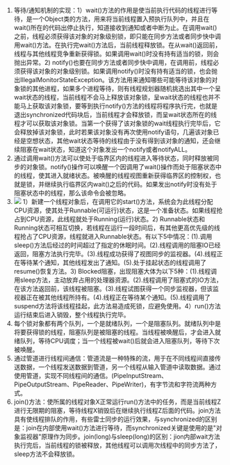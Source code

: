 1. 等待/通知机制的实现：1）wait()方法的作用是使当前执行代码的线程进行等待，是一个Object类的方法，用来将当前线程置入预执行队列中，并且在wait()所在的代码出停止执行，知道接收到通知或者中断为止。在调用wait()之前，线程必须获得该对象的对象级别锁，即只能在同步方法或者同步快中调用wait()方法。在执行完wait()方法后，当前线程释放锁。在从wait()返回前，线程与其他线程竞争重新获得锁。如果调用wait()时没有持有适当的锁，则会抛出异常。2) notify()也要在同步方法或者同步快中调用，在调用前，线程必须获得该对象的对象级别锁。如果调用notify()时没有持有适当的锁，也会抛出IllegalMonitorStateException。该方法用来通知哪些可能等待该对象的对象锁的其他进程，如果多个进程等待，则有线程规划器随机挑选出其中一个呈wait状态的线程，当前线程不会马上释放该对象锁，呈wait状态的线程也并不能马上获取该对象锁，要等到执行notify()方法的线程将程序执行完，也就是退出synchronized代码块后，当前线程才会释放锁，而呈wait状态所在的线程才可以获取该对象锁。当第一个获得了该对象锁的wait线程执行完毕后，它会释放掉该对象锁，此时若果该对象没有再次使用notify语句，几遍该对象已经是空想状态，其他wait状态等待的线程由于没有得到该对象的通知，还会继续阻塞在wait状态，知道这个对象发出一个notify或者notifyALL。
2. 通过调用wait()方法可以使处于临界区内的线程进入等待状态，同时释放被同步的对象锁。notify()操作可以唤醒一个因调用了wait()操作而处于阻塞状态中的线程，使其进入就绪状态。被唤醒的线程视图重新获得临界区的控制权，也就是锁，并继续执行临界区内wait()之后的代码。如果发出notify时没有处于阻塞状态中的线程，那么该命令会被忽略。
3. ![](https://i.imgur.com/2tFoEdM.png) 1）新建一个线程对象后，在调用它的start()方法，系统会为此线程分配CPU资源，使其处于Runnable(可运行)状态，这是一个准备状态。如果线程抢占到CPU资源，此线程就处于Running(运行)状态。2) Runnable状态和Running状态可相互切换，若线程在运行一段时间后，有其他更高优先级的线程抢占了CPU资源，线程就进入Runnable状态。有以下5中情况：(1).调用sleep()方法后经过的时间超过了指定的休眠时间。(2).线程调用的阻塞IO已经返回，阻塞方法执行完毕。(3).线程成功获得了视图同步的监视器。(4).线程正在等待某个通知，其他线程发出了通知。(5).处于挂起状态的线程调用了resume()恢复方法。3) Blocked阻塞，出现阻塞大体为以下5种：(1).线程调用sleep方法，主动放弃占用的处理器资源。(2).线程调用了阻塞式的IO方法，在该方法返回前，该线程被阻塞。(3).线程试图获得一个同步监视器，但该监视器正在被其他线程所持有。(4).线程正在等待某个通知。(5).线程调用了suspend方法将该线程挂起，此方法易造成死锁，应避免使用。4）run()方法运行结束后进入销毁，整个线程执行完毕。
4. 每个锁对象都有两个队列，一个是就绪队列，一个是阻塞队列。就绪队列中是将要获得锁的线程，阻塞队列是被阻塞的线程。当线程被唤醒后，才会进入就绪队列，等待CPU调度；当一个线程被wait()后就会进入阻塞队列，等待下次被唤醒。
5. 通过管道进行线程间通信：管道流是一种特殊的流，用于在不同线程间直接传送数据，一个线程发送数据到管道，另一个线程从输入管道中读取数据。通过使用管道，实现不同线程间的通信。(PipeInputStream、PipeOutputStream、PipeReader、PipeWriter)，有字节流和字符流两种方式。
6. join()方法：使所属的线程对象X正常运行run()方法中的任务，而是当前线程Z进行无限期的阻塞，等待线程X销毁后在继续执行线程Z后面的代码。join方法具有使线程排队的作用，有些雷士同步的运行效果，与synchronized的区别是：join在内部使用wait()方法进行等待，而synchronized关键是使用的是"对象监视器"原理作为同步。join(long)与sleep(long)的区别：jion内部wait方法执行完后，当前线程的锁被释放，其他线程可以调用次线程中的同步方法了，sleep方法不会释放锁。